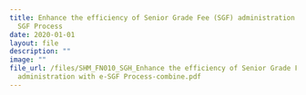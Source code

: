 ```yaml
---
title: Enhance the efficiency of Senior Grade Fee (SGF) administration with e
  SGF Process
date: 2020-01-01
layout: file
description: ""
image: ""
file_url: /files/SHM_FN010_SGH_Enhance the efficiency of Senior Grade Fee (SGF)
  administration with e-SGF Process-combine.pdf
---
```

